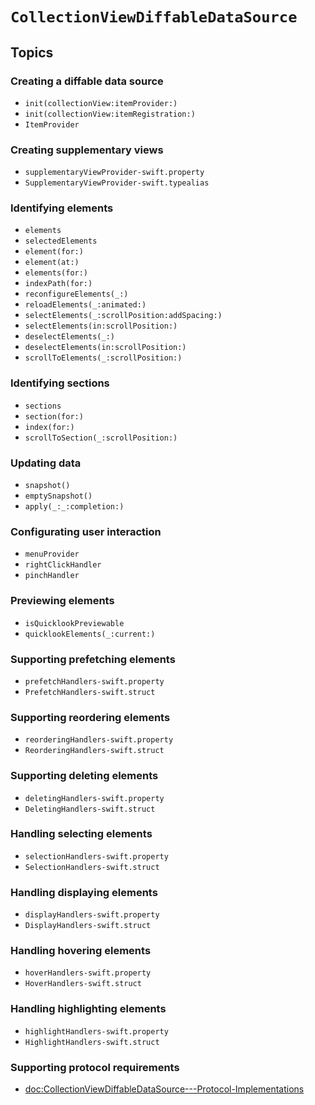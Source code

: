 # ``CollectionViewDiffableDataSource``

## Topics

### Creating a diffable data source

- ``init(collectionView:itemProvider:)``
- ``init(collectionView:itemRegistration:)``
- ``ItemProvider``

### Creating supplementary views

- ``supplementaryViewProvider-swift.property``
- ``SupplementaryViewProvider-swift.typealias``

### Identifying elements

- ``elements``
- ``selectedElements``
- ``element(for:)``
- ``element(at:)``
- ``elements(for:)``
- ``indexPath(for:)``
- ``reconfigureElements(_:)``
- ``reloadElements(_:animated:)``
- ``selectElements(_:scrollPosition:addSpacing:)``
- ``selectElements(in:scrollPosition:)``
- ``deselectElements(_:)``
- ``deselectElements(in:scrollPosition:)``
- ``scrollToElements(_:scrollPosition:)``

### Identifying sections

- ``sections``
- ``section(for:)``
- ``index(for:)``
- ``scrollToSection(_:scrollPosition:)``

### Updating data

- ``snapshot()``
- ``emptySnapshot()``
- ``apply(_:_:completion:)``

### Configurating user interaction

- ``menuProvider``
- ``rightClickHandler``
- ``pinchHandler``

### Previewing elements

- ``isQuicklookPreviewable``
- ``quicklookElements(_:current:)``

### Supporting prefetching elements

- ``prefetchHandlers-swift.property``
- ``PrefetchHandlers-swift.struct``

### Supporting reordering elements

- ``reorderingHandlers-swift.property``
- ``ReorderingHandlers-swift.struct``

### Supporting deleting elements

- ``deletingHandlers-swift.property``
- ``DeletingHandlers-swift.struct``

### Handling selecting elements

- ``selectionHandlers-swift.property``
- ``SelectionHandlers-swift.struct``

### Handling displaying elements

- ``displayHandlers-swift.property``
- ``DisplayHandlers-swift.struct``

### Handling hovering elements

- ``hoverHandlers-swift.property``
- ``HoverHandlers-swift.struct``

### Handling highlighting elements

- ``highlightHandlers-swift.property``
- ``HighlightHandlers-swift.struct``

### Supporting protocol requirements

- <doc:CollectionViewDiffableDataSource---Protocol-Implementations>


